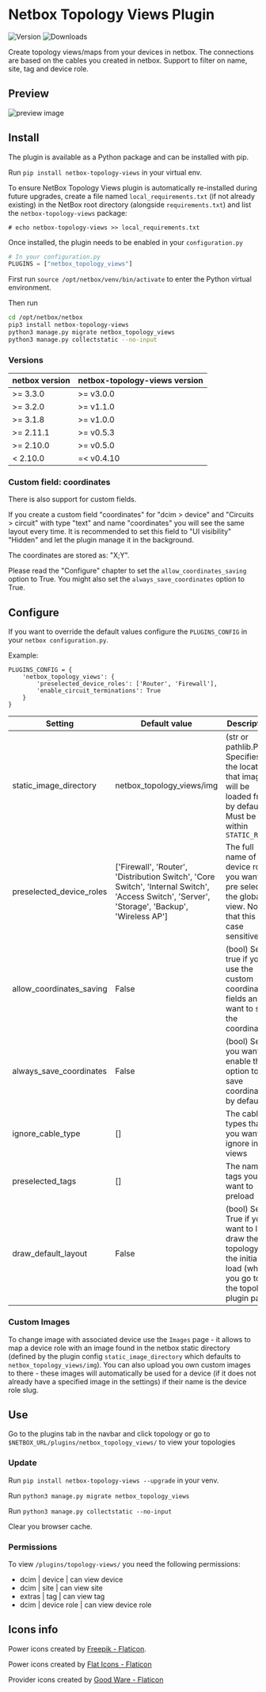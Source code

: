 # Netbox Topology Views Plugin

![Version](https://img.shields.io/pypi/v/netbox-topology-views) ![Downloads](https://img.shields.io/pypi/dm/netbox-topology-views)

Create topology views/maps from your devices in netbox.
The connections are based on the cables you created in netbox.
Support to filter on name, site, tag and device role.

## Preview

![preview image](doc/img/preview_3.1.jpeg?raw=true "preview")

## Install

The plugin is available as a Python package and can be installed with pip.

Run `pip install netbox-topology-views` in your virtual env.

To ensure NetBox Topology Views plugin is automatically re-installed during future upgrades, create a file named `local_requirements.txt` (if not already existing) in the NetBox root directory (alongside `requirements.txt`) and list the `netbox-topology-views` package:

```no-highlight
# echo netbox-topology-views >> local_requirements.txt
```

Once installed, the plugin needs to be enabled in your `configuration.py`

```python
# In your configuration.py
PLUGINS = ["netbox_topology_views"]
```

First run `source /opt/netbox/venv/bin/activate` to enter the Python virtual environment.


Then run 
```bash
cd /opt/netbox/netbox
pip3 install netbox-topology-views
python3 manage.py migrate netbox_topology_views
python3 manage.py collectstatic --no-input
```

### Versions

| netbox version | netbox-topology-views version |
| -------------- | ----------------------------- |
| >= 3.3.0       | >= v3.0.0                     |
| >= 3.2.0       | >= v1.1.0                     |
| >= 3.1.8       | >= v1.0.0                     |
| >= 2.11.1      | >= v0.5.3                     |
| >= 2.10.0      | >= v0.5.0                     |
| < 2.10.0       | =< v0.4.10                    |

### Custom field: coordinates

There is also support for custom fields.

If you create a custom field "coordinates" for "dcim > device" and "Circuits > circuit" with type "text" and name "coordinates" you will see the same layout every time. It is recommended to set this field to "UI visibility" "Hidden" and let the plugin manage it in the background.

The coordinates are stored as: "X;Y".

Please read the "Configure" chapter to set the `allow_coordinates_saving` option to True.
You might also set the `always_save_coordinates` option to True.

## Configure

If you want to override the default values configure the `PLUGINS_CONFIG` in your `netbox configuration.py`.

Example:
```
PLUGINS_CONFIG = {
    'netbox_topology_views': {
        'preselected_device_roles': ['Router', 'Firewall'],
        'enable_circuit_terminations': True
    }
}
```

| Setting                  | Default value                                                                                                                                  | Description                                                                                                            |
| ------------------------ | ---------------------------------------------------------------------------------------------------------------------------------------------- | ---------------------------------------------------------------------------------------------------------------------- |
| static_image_directory   | netbox_topology_views/img                                                                                                                      | (str or pathlib.Path) Specifies the location that images will be loaded from by default. Must be within `STATIC_ROOT`  |
| preselected_device_roles | ['Firewall', 'Router', 'Distribution Switch', 'Core Switch', 'Internal Switch', 'Access Switch', 'Server', 'Storage', 'Backup', 'Wireless AP'] | The full name of the device roles you want to pre select in the global view.  Note that this is case sensitive         |
| allow_coordinates_saving | False                                                                                                                                          | (bool) Set to true if you use the custom coordinates fields and want to save the coordinates                           |
| always_save_coordinates  | False                                                                                                                                          | (bool) Set if you want to enable the option to save coordinates by default                                             |
| ignore_cable_type        | []                                                                                                                                             | The cable types that you want to ignore in the views                                                                   |
| preselected_tags         | []                                                                                                                                             | The name of tags you want to preload                                                                                   |
| draw_default_layout      | False                                                                                                                                          | (bool) Set to True if you want to load draw the topology on the initial load (when you go to the topology plugin page) |

### Custom Images

To change image with associated device use the `Images` page - it allows to map a device role with an image found in the netbox static directory (defined by the plugin config `static_image_directory` which defaults to `netbox_topology_views/img`). You can also upload you own custom images to there - these images will automatically be used for a device (if it does not already have a specified image in the settings) if their name is the device role slug.

## Use

Go to the plugins tab in the navbar and click topology or go to `$NETBOX_URL/plugins/netbox_topology_views/` to view your topologies

### Update

Run `pip install netbox-topology-views --upgrade` in your venv.

Run `python3 manage.py migrate netbox_topology_views`

Run `python3 manage.py collectstatic --no-input`


Clear you browser cache.


### Permissions

To view `/plugins/topology-views/` you need the following permissions:
 + dcim | device | can view device
 + dcim | site | can view site
 + extras | tag | can view tag
 + dcim | device role | can view device role

 ## Icons info

Power icons created by [Freepik - Flaticon](https://www.flaticon.com/free-icons/power).

Power icons created by [Flat Icons - Flaticon](https://www.flaticon.com/free-icons/power)

Provider icons created by [Good Ware - Flaticon](https://www.flaticon.com/free-icons/provider)

